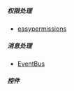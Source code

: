 

##### 权限处理

- [easypermissions](https://github.com/googlesamples/easypermissions)

##### 消息处理

- [EventBus](https://github.com/greenrobot/EventBus)

##### 控件

